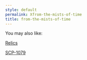 ```yaml
---
style: default
permalink: Xfrom-the-mists-of-time
title: from-the-mists-of-time
---
```

You may also like:

[Relics](http://scp-wiki.net/relics)

[SCP-1079](http://scp-wiki.net/scp-1079)
